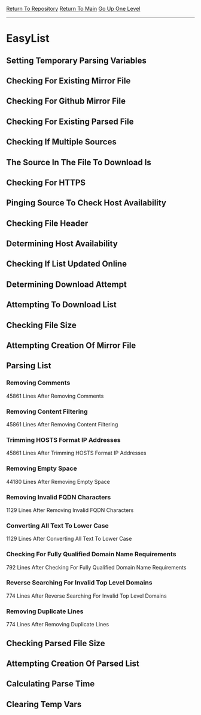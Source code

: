 [Return To Repository](https://github.com/deathbybandaid/piholeparser/)
[Return To Main](https://github.com/deathbybandaid/piholeparser/blob/master/RecentRunLogs/Mainlog.md)
[Go Up One Level](https://github.com/deathbybandaid/piholeparser/blob/master/RecentRunLogs/TopLevelScripts/30-Processing-Blacklists.md)
____________________________________
# EasyList
## Setting Temporary Parsing Variables
## Checking For Existing Mirror File
## Checking For Github Mirror File
## Checking For Existing Parsed File
## Checking If Multiple Sources
## The Source In The File To Download Is
## Checking For HTTPS
## Pinging Source To Check Host Availability
## Checking File Header
## Determining Host Availability
## Checking If List Updated Online
## Determining Download Attempt
## Attempting To Download List
## Checking File Size
## Attempting Creation Of Mirror File
## Parsing List
### Removing Comments
45861 Lines After Removing Comments
### Removing Content Filtering
45861 Lines After Removing Content Filtering
### Trimming HOSTS Format IP Addresses
45861 Lines After Trimming HOSTS Format IP Addresses
### Removing Empty Space
44180 Lines After Removing Empty Space
### Removing Invalid FQDN Characters
1129 Lines After Removing Invalid FQDN Characters
### Converting All Text To Lower Case
1129 Lines After Converting All Text To Lower Case
### Checking For Fully Qualified Domain Name Requirements
792 Lines After Checking For Fully Qualified Domain Name Requirements
### Reverse Searching For Invalid Top Level Domains
774 Lines After Reverse Searching For Invalid Top Level Domains
### Removing Duplicate Lines
774 Lines After Removing Duplicate Lines
## Checking Parsed File Size
## Attempting Creation Of Parsed List
## Calculating Parse Time
## Clearing Temp Vars
